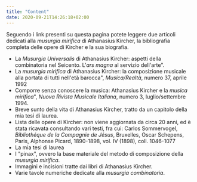 ```yaml
---
title: "Content"
date: 2020-09-21T14:26:18+02:00
---
```


<div class="row">

<div class="shadow-none p-3 mt-3 mb-3 bg-light rounded">
    Seguendo i link presenti su questa pagina potete leggere due articoli dedicati alla <em>musurgia mirifica</em> di Athanasius Kircher, la bibliografia completa delle opere di Kircher e la sua biografia.
</div>

<ul class="list-group list-group-flush">

<li class="list-group-item">
    La <em>Musurgia Universalis</em> di Athanasius Kircher: aspetti della combinatoria nel Seicento. L'<em>ars magna</em> al servizio dell'arte&quot;.
    &nbsp;&nbsp;<a href="{{ path('kircher_articolo_ars_magna') }}"><i class="fa fa-chevron-right"></i><i class="fa fa-chevron-right"></i></a>
</li>

<li class="list-group-item">
    La <em>musurgia mirifica</em> di Athanasius Kircher: la composizione musicale alla portata di tutti nell'et&agrave; barocca&quot;, <em>Musica/Realt&agrave;</em>, numero 37, aprile 1992
    &nbsp;&nbsp;<a href="{{ path('kircher_articolo_mirifica') }}"><i class="fa fa-chevron-right"></i><i class="fa fa-chevron-right"></i></a>
</li>

<li class="list-group-item">
    Comporre senza conoscere la musica: Athanasius Kircher e la <em>musica mirifica</em>&#34;, <em>Nuova Rivista Musicale Italiana</em>, numero 3, luglio/settembre 1994.
    &nbsp;&nbsp;<a href="{{ path('kircher_articolo_comporre') }}"><i class="fa fa-chevron-right"></i><i class="fa fa-chevron-right"></i></a>
</li>

<li class="list-group-item">
    Breve sunto della vita di Athanasius Kircher, tratto da un capitolo della mia tesi di laurea.</a>
    &nbsp;&nbsp;<a href="{{ path('kircher_vita') }}"><i class="fa fa-chevron-right"></i><i class="fa fa-chevron-right"></i></a>
</li>

<li class="list-group-item">
    Lista delle opere di Kircher: non viene aggiornata da circa 20 anni, ed è stata ricavata consultando vari testi, fra cui: Carlos Sommervogel, <em>Biblioth&eacute;que de la Compagnie de J&eacute;sus</em>, Bruxelles, Oscar Schepens, Paris, Alphonse Picard, 1890-1898, vol. IV (1898), coll. 1046-1077
    &nbsp;&nbsp;<a href="{{ path('kircher_opere') }}"><i class="fa fa-chevron-right"></i><i class="fa fa-chevron-right"></i></a>
</li>

<li class="list-group-item">
    La mia tesi di laurea
    &nbsp;&nbsp;<a href="{{ path('kircher_tesi_home') }}"><i class="fa fa-chevron-right"></i><i class="fa fa-chevron-right"></i></a>
</li>

<li class="list-group-item">
    I "pinax", ovvero la base materiale del metodo di composizione della <em>musurgia mirifica</em>.
    &nbsp;&nbsp;<a href="{{ path('kircher_pinax') }}"><i class="fa fa-chevron-right"></i><i class="fa fa-chevron-right"></i></a>
</li>

<li class="list-group-item">
    Immagini e incisioni tratte dai libri di Athanasius Kircher.
    &nbsp;&nbsp;<a href="{{ path('kircher_immagini') }}"><i class="fa fa-chevron-right"></i><i class="fa fa-chevron-right"></i></a>
</li>

<li class="list-group-item">
    Varie tavole numeriche dedicate alla <em>musurgia combinatoria</em>.
    &nbsp;&nbsp;<a href="{{ path('kircher_numeri') }}"><i class="fa fa-chevron-right"></i><i class="fa fa-chevron-right"></i></a>
</li>
</ul>

</div>

